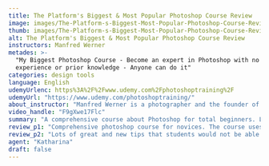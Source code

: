 ```yaml
---
title: The Platform's Biggest & Most Popular Photoshop Course Review
image: images/The-Platform-s-Biggest-Most-Popular-Photoshop-Course-Review.jpeg
thumb: images/The-Platform-s-Biggest-Most-Popular-Photoshop-Course-Review.jpeg
alt: The Platform's Biggest & Most Popular Photoshop Course Review
instructors: Manfred Werner
metades: >-
  "My Biggest Photoshop Course - Become an expert in Photoshop with no
  experience or prior knowledge - Anyone can do it"
categories: design tools
language: English
udemyUrlenc: https%3A%2F%2Fwww.udemy.com%2Fphotoshoptraining%2F
udemyUrl: "https://www.udemy.com/photoshoptraining/"
about_instructor: "Manfred Werner is a photographer and the founder of Retutpro, a platform that teaches students to photograph and retouch in an engaging way. He is a successful photoshop instructor in Udemy and teaches various photoshop courses and lessons on becoming a successful YouTuber."
video_handle: "F9gXwe17Flc"
summary: "A comprehensive course about Photoshop for total beginners. Lots of great and easy to implement instructions and the delivery was clear for students."
review_p1: "Comprehensive photoshop course for novices. The course uses a lot of valuable tools for photography and explains their use to the students for them to improve their skills and have a better idea of retouching. It gives great insight and tips on Photoshop as well as photography. The instructor gives the students an easier way to use Photoshop and lets them enjoy the experience. Highly organized with a good pace that caters to total beginners. The explanation was simplified that even students who are non-native speakers can easily understand what was going on in the lesson. Great explanation about the different aspect of Photoshop and some of the tools that are effective for each type of photo."
review_p2: "Lots of great and new tips that students would not be able to get from other tutorials. There is a demonstration for each lesson to give the students an idea of the process of retouching an image. Students are also taught the different ways to do a task in order to give them the flexibility and the option when doing their own project. Great delivery of the lessons and with clarity.  The lessons are broken down into small segments to make it easier for students to understand. In-depth details on various content that can greatly improve the productivity of each project in Photoshop."
agent: "Katharina"
draft: false
---
```


